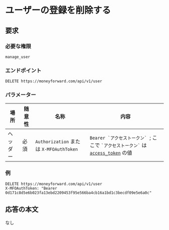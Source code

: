 # ユーザーの登録を削除する

## 要求

### 必要な権限

`manage_user`

### エンドポイント

```
DELETE https://moneyforward.com/api/v1/user
```

### パラメーター

| 場所 | 随意性 | 名称 | 内容 |
| ---- | ---- | ---- | --- |
| ヘッダー | 必須 | `Authorization` または `X-MFOAuthToken` | ```Bearer `アクセストークン` ```; ここで ``` `アクセストークン` ``` は [`access_token`](token.md) の値 |

### 例

```
DELETE https://moneyforward.com/api/v1/user
X-MFOAuthToken: "Bearer 0d171c8d5e6b023fa13ebd2209453f95e566ba4cb16a1bd1c3becdf09e5e6a0c"
```

## 応答の本文

なし
